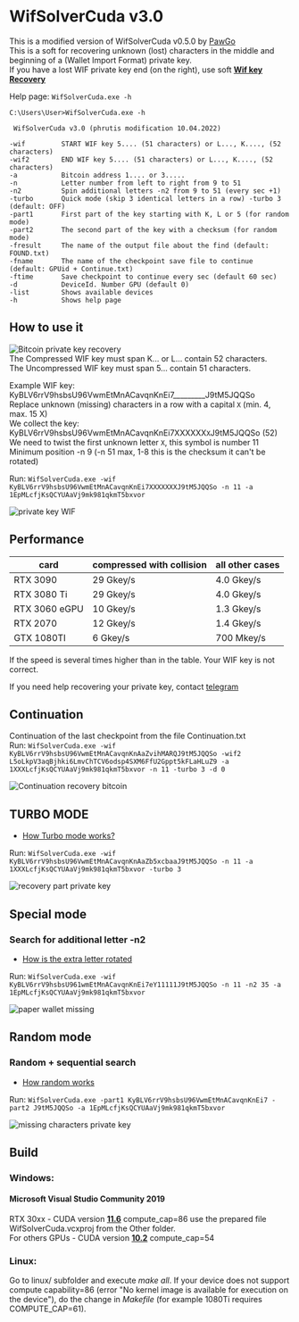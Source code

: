 # WifSolverCuda v3.0
This is a modified version of WifSolverCuda v0.5.0 by [PawGo](https://github.com/PawelGorny) </br>
This is a soft for recovering unknown (lost) characters in the middle and beginning of a (Wallet Import Format) private key. </br>
If you have a lost WIF private key end (on the right), use soft [**Wif key Recovery**](https://github.com/phrutis/Wif-key-Recovery)

Help page: ```WifSolverCuda.exe -h```
```
C:\Users\User>WifSolverCuda.exe -h

 WifSolverCuda v3.0 (phrutis modification 10.04.2022)

-wif         START WIF key 5.... (51 characters) or L..., K...., (52 characters)
-wif2        END WIF key 5.... (51 characters) or L..., K...., (52 characters)
-a           Bitcoin address 1.... or 3.....
-n           Letter number from left to right from 9 to 51
-n2          Spin additional letters -n2 from 9 to 51 (every sec +1)
-turbo       Quick mode (skip 3 identical letters in a row) -turbo 3 (default: OFF)
-part1       First part of the key starting with K, L or 5 (for random mode)
-part2       The second part of the key with a checksum (for random mode)
-fresult     The name of the output file about the find (default: FOUND.txt)
-fname       The name of the checkpoint save file to continue (default: GPUid + Continue.txt)
-ftime       Save checkpoint to continue every sec (default 60 sec)
-d           DeviceId. Number GPU (default 0)
-list        Shows available devices
-h           Shows help page
 ```   

## How to use it
![Bitcoin private key recovery](https://user-images.githubusercontent.com/82582647/161723666-490cb467-f184-4bce-84ff-a29ec3d21fd3.jpg)</br>
The Compressed WIF key must span K... or L... contain 52 characters.</br>
The Uncompressed WIF key must span 5... contain 51 characters.</br>

Example WIF key: KyBLV6rrV9hsbsU96VwmEtMnACavqnKnEi7_________J9tM5JQQSo</br>
Replace unknown (missing) characters in a row with a capital ```X``` (min. 4, max. 15 X)</br>
We collect the key: KyBLV6rrV9hsbsU96VwmEtMnACavqnKnEi7XXXXXX```X```J9tM5JQQSo (52)</br>
We need to twist the first unknown letter ```X```, this symbol is number 11</br>
Minimum position -n 9 (-n 51 max, 1-8 this is the checksum it can't be rotated)</br>

Run: ```WifSolverCuda.exe -wif KyBLV6rrV9hsbsU96VwmEtMnACavqnKnEi7XXXXXXXJ9tM5JQQSo -n 11 -a 1EpMLcfjKsQCYUAaVj9mk981qkmT5bxvor```

![private key WIF](https://user-images.githubusercontent.com/82582647/162636370-bbdbd196-209e-4546-a4e4-87f7ace2a4b4.png)

## Performance

| card          | compressed with collision | all other cases |
|---------------|---------------------------|-----------------|
| RTX 3090      | 29 Gkey/s                 | 4.0 Gkey/s      |
| RTX 3080 Ti   | 29 Gkey/s                 | 4.0 Gkey/s      |
| RTX 3060 eGPU | 10 Gkey/s                 | 1.3 Gkey/s      |
| RTX 2070      | 12 Gkey/s                 | 1.4 Gkey/s      |
| GTX 1080TI    | 6 Gkey/s                  | 700 Mkey/s      |

If the speed is several times higher than in the table. Your WIF key is not correct.</br>

If you need help recovering your private key, contact [telegram](https://t.me/+mAY1x5YYuL8yNjQy) </br>

## Сontinuation
Сontinuation of the last checkpoint from the file Сontinuation.txt</br>
Run: ```WifSolverCuda.exe -wif KyBLV6rrV9hsbsU96VwmEtMnACavqnKnAaZvihMARQJ9tM5JQQSo -wif2 L5oLkpV3aqBjhki6LmvChTCV6odsp4SXM6FfU2Gppt5kFLaHLuZ9 -a 1XXXLcfjKsQCYUAaVj9mk981qkmT5bxvor -n 11 -turbo 3 -d 0```

![Сontinuation recovery bitcoin](https://user-images.githubusercontent.com/82582647/162636418-9c46211a-a266-44d3-abf4-fef6d8b64c92.png)

## TURBO MODE
 - [How Turbo mode works?](https://github.com/phrutis/WifSolverCuda/blob/main/Other/turbo.md#how-turbo-mode-works) </br>
 
 Run: ```WifSolverCuda.exe -wif KyBLV6rrV9hsbsU96VwmEtMnACavqnKnAaZb5xcbaaJ9tM5JQQSo -n 11 -a 1XXXLcfjKsQCYUAaVj9mk981qkmT5bxvor -turbo 3```
 
![recovery part private key](https://user-images.githubusercontent.com/82582647/162636457-25a10c34-0f7c-4554-ae96-3633e47ff796.png)

## Special mode
### Search for additional letter -n2
- [How is the extra letter rotated](https://github.com/phrutis/WifSolverCuda/blob/main/Other/turbo.md#how-is-the-extra-letter-rotated) </br>

Run: ```WifSolverCuda.exe -wif KyBLV6rrV9hsbsU961wmEtMnACavqnKnEi7eY11111J9tM5JQQSo -n 11 -n2 35 -a 1EpMLcfjKsQCYUAaVj9mk981qkmT5bxvor```

![paper wallet missing](https://user-images.githubusercontent.com/82582647/162636581-4aa135ec-d84a-4630-811c-32e1fe9c9d19.png)

## Random mode
### Random + sequential search
- [How random works](https://github.com/phrutis/WifSolverCuda/blob/main/Other/turbo.md#how-random-works)

Run: ```WifSolverCuda.exe -part1 KyBLV6rrV9hsbsU96VwmEtMnACavqnKnEi7 -part2 J9tM5JQQSo -a 1EpMLcfjKsQCYUAaVj9mk981qkmT5bxvor```

![missing characters private key](https://user-images.githubusercontent.com/82582647/162636844-84366745-19ff-49ec-8052-c8e678b96170.png)


## Build
### Windows:

#### Microsoft Visual Studio Community 2019
RTX 30xx - CUDA version [**11.6**](https://developer.nvidia.com/cuda-11-6-0-download-archive) compute_cap=86 use the prepared file WifSolverCuda.vcxproj from the Other folder.</br>
For others GPUs - CUDA version [**10.2**](https://developer.nvidia.com/cuda-10.2-download-archive?target_os=Windows&target_arch=x86_64&target_version=10&target_type=exenetwork) compute_cap=54 </br>

### Linux:
Go to linux/ subfolder and execute _make all_. If your device does not support compute capability=86 (error "No kernel image is available for execution on the device"), do the change in _Makefile_ (for example 1080Ti requires COMPUTE_CAP=61).

